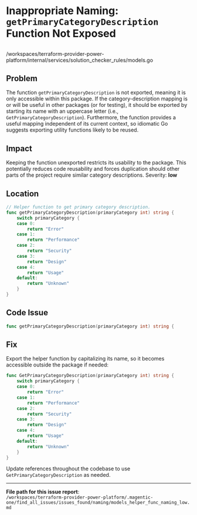# Inappropriate Naming: `getPrimaryCategoryDescription` Function Not Exposed

##

/workspaces/terraform-provider-power-platform/internal/services/solution_checker_rules/models.go

## Problem

The function `getPrimaryCategoryDescription` is not exported, meaning it is only accessible within this package. If the category-description mapping is or will be useful in other packages (or for testing), it should be exported by starting its name with an uppercase letter (i.e., `GetPrimaryCategoryDescription`). Furthermore, the function provides a useful mapping independent of its current context, so idiomatic Go suggests exporting utility functions likely to be reused.

## Impact

Keeping the function unexported restricts its usability to the package. This potentially reduces code reusability and forces duplication should other parts of the project require similar category descriptions. Severity: **low**

## Location

```go
// Helper function to get primary category description.
func getPrimaryCategoryDescription(primaryCategory int) string {
	switch primaryCategory {
	case 0:
		return "Error"
	case 1:
		return "Performance"
	case 2:
		return "Security"
	case 3:
		return "Design"
	case 4:
		return "Usage"
	default:
		return "Unknown"
	}
}
```

## Code Issue

```go
func getPrimaryCategoryDescription(primaryCategory int) string {
```

## Fix

Export the helper function by capitalizing its name, so it becomes accessible outside the package if needed:

```go
func GetPrimaryCategoryDescription(primaryCategory int) string {
	switch primaryCategory {
	case 0:
		return "Error"
	case 1:
		return "Performance"
	case 2:
		return "Security"
	case 3:
		return "Design"
	case 4:
		return "Usage"
	default:
		return "Unknown"
	}
}
```

Update references throughout the codebase to use `GetPrimaryCategoryDescription` as needed.

---

**File path for this issue report**:  
`/workspaces/terraform-provider-power-platform/.magentic-one/find_all_issues/issues_found/naming/models_helper_func_naming_low.md`
